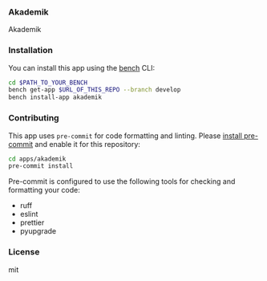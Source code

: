 ### Akademik

Akademik

### Installation

You can install this app using the [bench](https://github.com/frappe/bench) CLI:

```bash
cd $PATH_TO_YOUR_BENCH
bench get-app $URL_OF_THIS_REPO --branch develop
bench install-app akademik
```

### Contributing

This app uses `pre-commit` for code formatting and linting. Please [install pre-commit](https://pre-commit.com/#installation) and enable it for this repository:

```bash
cd apps/akademik
pre-commit install
```

Pre-commit is configured to use the following tools for checking and formatting your code:

- ruff
- eslint
- prettier
- pyupgrade

### License

mit
